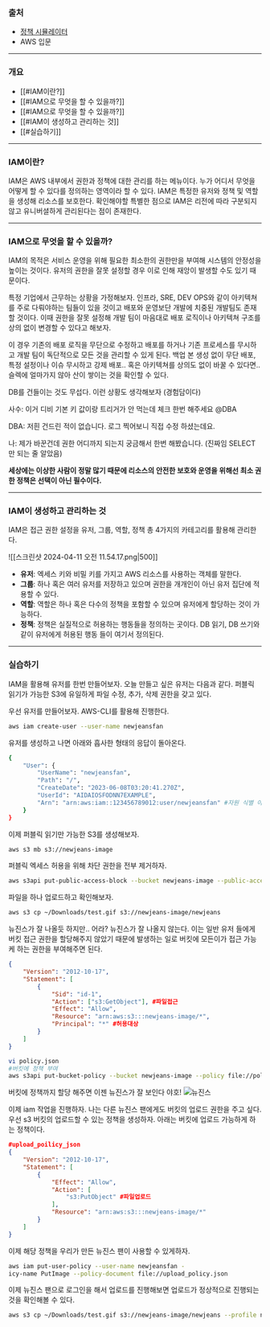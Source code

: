 
### 출처
* [정책 시뮬레이터](https://policysim.aws.amazon.com/home/index.jsp?#roles/bunnies)
* AWS 입문
___
### 개요
* [[#IAM이란?]]
* [[#IAM으로 무엇을 할 수 있을까?]]
* [[#IAM으로 무엇을 할 수 있을까?]]
* [[#IAM이 생성하고 관리하는 것]]
* [[#실습하기]]
___
### IAM이란?

IAM은 AWS 내부에서 권한과 정책에 대한 관리를 하는 메뉴이다. 누가 어디서 무엇을 어떻게 할 수 있다를 정의하는 영역이라 할 수 있다. IAM은 특정한 유저와 정책 및 역할을 생성해 리소스를 보호한다. 확인해야할 특별한 점으로 IAM은 리전에 따라 구분되지 않고 유니버셜하게 관리된다는 점이 존재한다.
___
### IAM으로 무엇을 할 수 있을까?

IAM의 목적은 서비스 운영을 위해 필요한 최소한의 권한만을 부여해 시스템의 안정성을 높이는 것이다. 유저의 권한을 잘못 설정할 경우 이로 인해 재앙이 발생할 수도 있기 때문이다.

특정 기업에서 근무하는 상황을 가정해보자. 인프라, SRE, DEV OPS와 같이 아키텍쳐를 주로 다뤄야하는 팀들이 있을 것이고 배포와 운영보단 개발에 치중된 개발팀도 존재할 것이다. 이때 권한을 잘못 설정해 개발 팀이 마음대로 배포 로직이나 아키텍쳐 구조를 상의 없이 변경할 수 있다고 해보자.

이 경우 기존의 배포 로직을 무단으로 수정하고 배포를 하거나 기존 프로세스를 무시하고 개발 팀이 독단적으로 모든 것을 관리할 수 있게 된다. 백업 본 생성 없이 무단 배포, 특정 설정이나 이슈 무시하고 강제 배포.. 혹은 아키텍쳐를 상의도 없이 바꿀 수 있다면.. 슬렉에 얼마가지 않아 산이 쌓이는 것을 확인할 수 있다.

DB를 건들이는 것도 무섭다. 이런 상황도 생각해보자 (경험담이다)

사수: 이거 디비 기본 키 값이랑 트리거가 안 먹는데 체크 한번 해주세요 @DBA

DBA: 저흰 건드린 적이 없습니다. 로그 찍어보니 직접 수정 하셨는데요.

나: 제가 바꾼건데 권한 어디까지 되는지 궁금해서 한번 해봤습니다. (진짜임 SELECT만 되는 줄 알았음)

**세상에는 이상한 사람이 정말 많기 때문에 리소스의 안전한 보호와 운영을 위해선 최소 권한 정책은 선택이 아닌 필수이다.**
___
### IAM이 생성하고 관리하는 것

IAM은 접근 권한 설정을 유저, 그룹, 역할, 정책 총 4가지의 카테고리를 활용해 관리한다.

![[스크린샷 2024-04-11 오전 11.54.17.png|500]]
* **유저**: 엑세스 키와 비밀 키를 가지고 AWS 리소스를 사용하는 객체를 말한다.
* **그룹**: 하나 혹은 여러 유저를 저장하고 있으며 권한을 개개인이 아닌 유저 집단에 적용할 수 있다.
* **역할**: 역할은 하나 혹은 다수의 정책을 포함할 수 있으며 유저에게 할당하는 것이 가능하다.
* **정책**: 정책은 실질적으로 허용하는 행동들을 정의하는 곳이다. DB 읽기, DB 쓰기와 같이 유저에게 허용된 행동 들이 여기서 정의된다.
___
### 실습하기

IAM을 활용해 유저를 한번 만들어보자. 오늘 만들고 싶은 유저는 다음과 같다.
퍼블릭 읽기가 가능한 S3에 유일하게 파일 수정, 추가, 삭제 권한을 갖고 있다.

우선 유저를 만들어보자.  AWS-CLI를 활용해 진행한다.  

```bash
aws iam create-user --user-name newjeansfan
```

유저를 생성하고 나면 아래와 흡사한 형태의 응답이 돌아온다.
```bash
{
    "User": {
        "UserName": "newjeansfan", 
        "Path": "/",
        "CreateDate": "2023-06-08T03:20:41.270Z",
        "UserId": "AIDAIOSFODNN7EXAMPLE",
        "Arn": "arn:aws:iam::123456789012:user/newjeansfan" #자원 식별 아이디
    }
}
```

이제 퍼블릭 읽기만 가능한 S3를 생성해보자.
```bash
aws s3 mb s3://newjeans-image
```

퍼블릭 엑세스 허용을 위해 차단 권한을 전부 제거하자.
```bash
aws s3api put-public-access-block --bucket newjeans-image --public-access-block-configuration "BlockPublicAcls=false,IgnorePublicAcls=false,BlockPublicPolicy=false,RestrictPublicBuckets=false"
```

파일을 하나 업로드하고 확인해보자.
```bash
aws s3 cp ~/Downloads/test.gif s3://newjeans-image/newjeans
```

뉴진스가 잘 나올듯 하지만.. 어라? 뉴진스가 잘 나올지 않는다. 이는 일반 유저 들에게 버킷 접근 권한을 할당해주지 않았기 때문에 발생하는 일로 버킷에 모든이가 접근 가능케 하는 권한을 부여해주면 된다.

```json
{
	"Version": "2012-10-17",
	"Statement": [
		{
			"Sid": "id-1",
			"Action": ["s3:GetObject"], #파일접근
			"Effect": "Allow",
			"Resource": "arn:aws:s3:::newjeans-image/*",
			"Principal": "*" #허용대상
		}
	]
}

```

``` bash
vi policy.json
#버킷에 정책 부여
aws s3api put-bucket-policy --bucket newjeans-image --policy file://policy.json

```

버킷에 정책까지 할당 해주면 이젠 뉴진스가 잘 보인다 야호!
![뉴진스](https://newjeans-image.s3.ap-northeast-2.amazonaws.com/newjeans)

이제 iam 작업을 진행하자. 나는 다른 뉴진스 팬에게도 버킷의 업로드 권한을 주고 싶다.
우선 s3 버킷의 업로드할 수 있는 정책을 생성하자. 아래는 버킷에 업로드 가능하게 하는 정책이다.
```json
#upload_poilicy_json
{
    "Version": "2012-10-17",
    "Statement": [
        {
            "Effect": "Allow",
            "Action": [
                "s3:PutObject" #파일업로드
            ],
            "Resource": "arn:aws:s3:::newjeans-image/*"
        }
    ]
}
```
 
 이제 해당 정책을 우리가 만든  뉴진스 팬이 사용할 수 있게하자.

```bash
aws iam put-user-policy --user-name newjeansfan -
icy-name PutImage --policy-document file://upload_policy.json
```

이제 뉴진스 팬으로 로그인을 해서 업로드를 진행해보면 업로드가 정상적으로 진행되는 것을 확인해볼 수 있다.

```bash
aws s3 cp ~/Downloads/test.gif s3://newjeans-image/newjeans --profile newjeansfan
```
